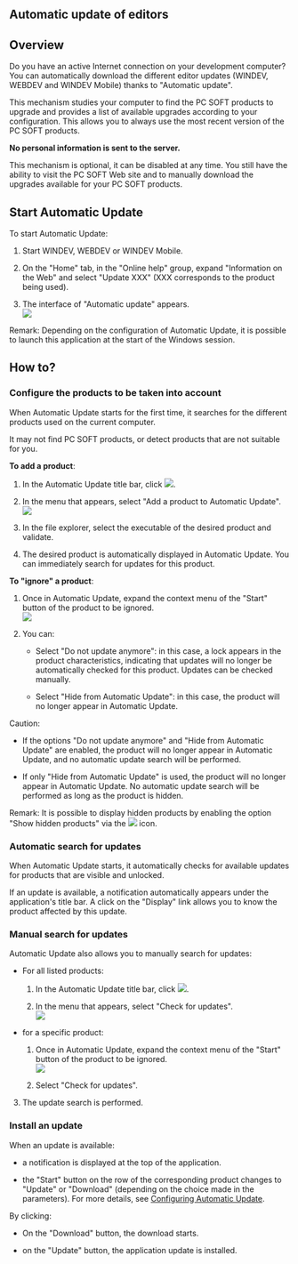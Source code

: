 


## Automatic update of editors
			



<a name="NOTE1_24"></a>
<a name="NOTE1_1_24"></a>


## Overview
<a name="overview_ELTTEXTE000173"></a>
Do you have an active Internet connection on your development computer? You can automatically download the different editor updates (WINDEV, WEBDEV and WINDEV Mobile) thanks to "Automatic update". 

This mechanism studies your computer to find the PC SOFT products to upgrade and provides a list of available upgrades according to your configuration. This allows you to always use the most recent version of the PC SOFT products.

**No personal information is sent to the server.**

This mechanism is optional, it can be disabled at any time. You still have the ability to visit the PC SOFT Web site and to manually download the upgrades available for your PC SOFT products.

<a name="NOTE2_24"></a>
<a name="NOTE2_1_24"></a>


## Start Automatic Update
<a name="start_automatic_update_ELTTEXTE000197"></a>
To start Automatic Update: 

1. Start WINDEV, WEBDEV or WINDEV Mobile. 

2. On the "Home" tab, in the "Online help" group, expand "Information on the Web" and select "Update XXX" (XXX corresponds to the product being used). 

3. The interface of "Automatic update" appears. <br>![](https://doc.pcsoft.fr/en-US/images/image.awp?langid=3&name=Automatique_update%20-%20HC%20N%B0001.gif)





Remark: Depending on the configuration of Automatic Update, it is possible to launch this application at the start of the Windows session. 

<a name="NOTE3_24"></a>
<a name="NOTE3_1_24"></a>


## How to?
<a name="how_ELTTEXTE000221"></a>


### Configure the products to be taken into account
<a name="configure_the_products_taken_into_account_ELTPARAGRAPHE000046"></a>

When Automatic Update starts for the first time, it searches for the different products used on the current computer. 

It may not find PC SOFT products, or detect products that are not suitable for you. 

**To add a product**: 

1. In the Automatic Update title bar, click ![](https://doc.pcsoft.fr/en-US/images/image.awp?langid=3&name=Automatique_update%20-%20HC%20N%B0001%201.gif). 

2. In the menu that appears, select "Add a product to Automatic Update". <br>![](https://doc.pcsoft.fr/en-US/images/image.awp?langid=3&name=Automatique_update%20-%20HC%20N%B0002.gif&type=thumb)


3. In the file explorer, select the executable of the desired product and validate. 

4. The desired product is automatically displayed in Automatic Update. You can immediately search for updates for this product. 




**To "ignore" a product**: 

1. Once in Automatic Update, expand the context menu of the "Start" button of the product to be ignored. <br>![](https://doc.pcsoft.fr/en-US/images/image.awp?langid=3&name=Automatique_update%20-%20HC%20N%B0004.gif)


2. You can: 

	- Select "Do not update anymore": in this case, a lock appears in the product characteristics, indicating that updates will no longer be automatically checked for this product. Updates can be checked manually. 

	- Select "Hide from Automatic Update": in this case, the product will no longer appear in Automatic Update. 


 Caution: 

- If the options "Do not update anymore" and "Hide from Automatic Update" are enabled, the product will no longer appear in Automatic Update, and no automatic update search will be performed. 

- If only "Hide from Automatic Update" is used, the product will no longer appear in Automatic Update. No automatic update search will be performed as long as the product is hidden. 




Remark: It is possible to display hidden products by enabling the option "Show hidden products" via 
the ![](https://doc.pcsoft.fr/en-US/images/image.awp?langid=3&name=Automatique_update%20-%20HC%20N%B0001%201.gif) icon.
<a name="NOTE3_2_24"></a>


### Automatic search for updates
<a name="automatic_search_for_updates_ELTPARAGRAPHE000083"></a>

When Automatic Update starts, it automatically checks for available updates for products that are visible and unlocked. 

If an update is available, a notification automatically appears under the application's title bar. A click on the "Display" link allows you to know the product affected by this update. 
<a name="NOTE3_3_24"></a>


### Manual search for updates
<a name="manual_search_for_updates_ELTPARAGRAPHE000092"></a>

Automatic Update also allows you to manually search for updates:

- For all listed products: 

	1. In the Automatic Update title bar, click ![](https://doc.pcsoft.fr/en-US/images/image.awp?langid=3&name=Automatique_update%20-%20HC%20N%B0001%201.gif). 

	2. In the menu that appears, select "Check for updates". <br>![](https://doc.pcsoft.fr/en-US/images/image.awp?langid=3&name=Automatique_update%20-%20HC%20N%B0002.gif&type=thumb)





- for a specific product:  

	1. Once in Automatic Update, expand the context menu of the "Start" button of the product to be ignored. <br>![](https://doc.pcsoft.fr/en-US/images/image.awp?langid=3&name=Automatique_update%20-%20HC%20N%B0004.gif)


	2. Select "Check for updates". 

3. The update search is performed. 



<a name="NOTE3_4_24"></a>


### Install an update
<a name="install_update_ELTPARAGRAPHE000113"></a>

When an update is available: 

- a notification is displayed at the top of the application. 

- the "Start" button on the row of the corresponding product changes to "Update" or "Download" (depending on the choice made in the parameters). For more details, see [Configuring Automatic Update](../AutomaticUpdate/3541002.md). 




By clicking: 

- On the "Download" button, the download starts. 

- on the "Update" button, the application update is installed. 





